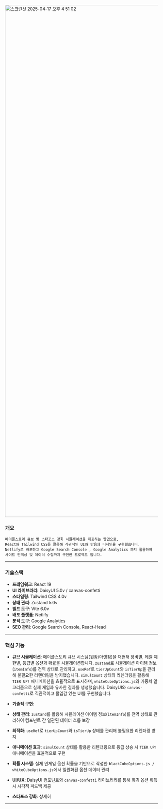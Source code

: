 <img width="1680" alt="스크린샷 2025-04-17 오후 4 51 02" src="https://github.com/user-attachments/assets/cf2751bb-5409-481e-a252-f056b8b15979" />

### **개요** 
```
메이플스토리 큐브 및 스타포스 강화 시뮬레이션을 제공하는 웹앱으로,
React와 Tailwind CSS를 활용해 직관적인 UI와 반응형 디자인을 구현했습니다.
Netlify로 배포하고 Google Search Console , Google Analytics 까지 활용하여
사이트 인덱싱 및 데이터 수집까지 구현한 프로젝트 입니다.
```


---



### **기술스택**
- **프레임워크**: React 19
- **UI 라이브러리**: DaisyUI 5.0v / canvas-confetti
- **스타일링**: Tailwind CSS 4.0v
- **상태 관리**: Zustand 5.0v
- **빌드 도구**: Vite 6.0v
- **배포 플랫폼**: Netlify
- **분석 도구**: Google Analytics
- **SEO 관리**: Google Search Console, React-Head

---
### **핵심 기능**
- **큐브 시뮬레이션**: 메이플스토리 큐브 시스템(윗잠/아랫잠)을 재현해 장비별, 레벨 제한별, 등급별 옵션과 확률을 시뮬레이션합니다. `zustand`로 시뮬레이션 아이템 정보(`itemInfo`)를 전역 상태로 관리하고, `useRef`로 `tierUpCount`와 `isTierUp`을 관리해 불필요한 리렌더링을 방지했습니다. `simulCount` 상태의 리렌더링을 활용해 `TIER UP!` 애니메이션을 효율적으로 표시하며, `whiteCubeOptions.js`와 가중치 알고리즘으로 실제 게임과 유사한 결과를 생성했습니다. DaisyUI와 `canvas-confetti`로 직관적이고 몰입감 있는 UI를 구현했습니다.
-   **기술적 구현**:
  - **상태 관리**: `zustand`를 활용해 시뮬레이션 아이템 정보(`itemInfo`)를 전역 상태로 관리하여 컴포넌트 간 일관된 데이터 흐름 보장
  - **최적화**: `useRef`로 `tierUpCount`와 `isTierUp` 상태를 관리해 불필요한 리렌더링 방지
  - **애니메이션 효과**: `simulCount` 상태를 활용한 리렌더링으로 등급 상승 시 `TIER UP!` 애니메이션을 효율적으로 구현
  - **확률 시스템**: 실제 인게임 옵션 확률을 기반으로 작성한 `blackCubeOptions.js / whiteCubeOptions.js`에서 일원화된 옵션 데이터 관리
  - **UI/UX**: DaisyUI 컴포넌트와 `canvas-confetti` 라이브러리를 통해 희귀 옵션 획득 시 시각적 피드백 제공

- **스타포스 강화**: 상세히


---
